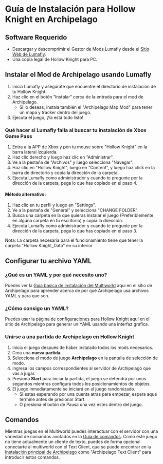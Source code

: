 # Guía de Instalación para Hollow Knight en Archipelago

## Software Requerido
* Descargar y descomprimir el Gestor de Mods Lumafly desde el [Sitio Web de Lumafly](https://themulhima.github.io/Scarab/).
* Una copia legal de Hollow Knight para PC.

## Instalar el Mod de Archipelago usando Lumafly

1. Inicia Lumafly y asegúrate que encuentre el directorio de instalación de tu Hollow Knight.
2. Haz clic en el botón "Instalar" cerca de la entrada para el mod de Archipelago.
    * Si lo deseas, instala también el "Archipelago Map Mod" para tener un mapa y tracker dentro del juego.
3. Ejecuta el juego, ¡Ya está todo listo!

### Qué hacer si Lumafly falla al buscar tu instalación de Xbox Game Pass

1. Entra a la APP de Xbox y pon tu mouse sobre "Hollow Knight" en la barra lateral izquierda.
2. Haz clic derecho y luego haz clic en "Administrar".
3. Ve a la pestaña de "Archivos" y luego selecciona "Navegar".
4. Haz clic en "Hollow Knight", luego en "Content", y luego haz click en la barra de directorio y copia la dirección de la carpeta.
5. Ejecuta Lumafly como administrador y cuando te pregunte por la dirección de la carpeta, pega lo que has copiado en el paso 4.

#### Método alternativo:
1. Haz clic en tu perfil y luego en "Settings".
2. Ve a la pestaña de "General" y selecciona "CHANGE FOLDER".
3. Busca una carpeta en la que quieras instalar el juego (Preferiblemente en alguna carpeta en tu escritorio) y copia la dirección.
4. Ejecuta Lumafly como administrador y cuando te pregunte por la dirección de la carpeta, pega lo que has copiado en el paso 3.

Nota: La carpeta necesaria para el funcionamiento tiene que tener la carpeta "Hollow Knight_Data" en su interior

## Configurar tu archivo YAML
### ¿Qué es un YAML y por qué necesito uno?
Puedes ver la [Guía basica de instalación del Multiworld](/tutorial/Archipelago/setup/en) aquí en el sitio de Archipelago para aprender acerca de por qué Archipelago usa archivos YAML y para que son.

### ¿Cómo consigo un YAML? 
Puedes usar la [página de configuraciones para Hollow Knight](/games/Hollow%20Knight/player-options) aquí en el sitio de Archipelago para generar un YAML usando una interfaz grafica.

### Unirse a una partida de Archipelago en Hollow Knight
1. Inicia el juego después de haber instalado todos los mods necesarios.
2. Crea una **nueva partida**.
3. Selecciona el modo de juego **Archipelago** en la pantalla de selección de modo.
4. Ingresa los campos correspondientes al servidor de Archipelago que vas a jugar.
5. Presiona **Start** para inciar la partida, el juego se detendrá por unos segundos mientras configura todos los posicionamientos de objetos.
6. El juego inmediatamente se iniciará en el juego randomizado.
    * Si estas esperando por una cuenta atras para empezar, espera aque termine antes de presionar Start.
    * O presiona el botón de Pausa una vez estes dentro del juego.

## Comandos
Mientras juegas en el Multiworld puedes interactuar con el servidor con una variedad de comandos anotados en la
[Guía de comandos](/tutorial/Archipelago/commands/en). Como este juego no tiene actualmente un cliente de texto, puedes de forma opcional conectarte al multiworld con el Text Client, que se puede encontrar en la
[Instalación principal de Archipelago](https://github.com/ArchipelagoMW/Archipelago/releases) como "Archipelago Text Client" para introducir
 estos comandos.
